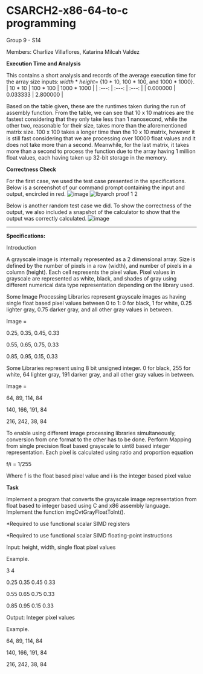 # CSARCH2-x86-64-to-c programming
Group 9 - S14

Members: Charlize Villaflores, Katarina Milcah Valdez


**Execution Time and Analysis**

This contains a short analysis and records of the average execution time for the array size inputs: *width* * *height*= {10 * 10, 100 * 100, and  1000 * 1000}.
| 10 * 10 | 100 * 100 | 1000 * 1000 |
| :---: | :---: | :---: | 
| 0.000000 | 0.033333 | 2.800000 |

Based on the table given, these are the runtimes taken during the run of assembly function. From the table, we can see that 10 x 10 matrices are the fastest considering that they only take less than 1 nanosecond, while the other two, reasonable for their size, takes more than the aforementioned matrix size. 100 x 100 takes a longer time than the 10 x 10 matrix, however it is still fast considering that we are processing over 10000 float values and it does not take more than a second. Meanwhile, for the last matrix, it takes more than a second to process the function due to the array having 1 million float values, each having taken up 32-bit storage in the memory.


**Correctness Check**

For the first case, we used the test case presented in the specifications. Below is a screenshot of our command prompt containing the input and output, encircled in red.
![image](https://github.com/user-attachments/assets/05cb5ada-5666-42fa-8ca8-99418a5a6cce)
![lbyarch proof 1 2](https://github.com/user-attachments/assets/38e02fb8-8721-4c88-aad3-63d538f99276)

Below is another random test case we did. To show the correctness of the output, we also included a snapshot of the calculator to show that the output was correctly calculated.
![image](https://github.com/user-attachments/assets/03e2b00d-3710-42ee-aa33-caeb52b5c4cb)

-----------------------------------------------------------------------------


**Specifications:**

Introduction

A grayscale image is internally represented as a 2 dimensional array. Size is defined by the number of pixels in a row (width), and number of pixels in a column (height). Each cell represents the pixel value. Pixel values in grayscale are represented as white, black, and shades of gray using different numerical data type representation depending on the library used. 

Some Image Processing Libraries represent grayscale images as having single float based pixel values between 0 to 1: 0 for black, 1 for white, 0.25 lighter gray, 0.75 darker gray, and all other gray values in between.

Image = 

0.25, 0.35, 0.45, 0.33

0.55, 0.65, 0.75, 0.33

0.85, 0.95, 0.15, 0.33

Some Libraries represent using 8 bit unsigned integer. 0 for black, 255 for white, 64 lighter gray, 191 darker gray, and all other gray values in between.

Image = 

64,  89,  114, 84

140, 166, 191, 84

216, 242, 38,  84

To enable using different image processing libraries simultaneously, conversion from one format to the other has to be done. Perform Mapping from single precision float based grayscale to uint8 based integer representation. Each pixel is calculated using ratio and proportion equation

f/i = 1/255

Where f is the float based pixel value and i is the integer based pixel value

**Task**

Implement a program that converts the grayscale image representation from float based to integer based using C and x86 assembly language. Implement the function imgCvtGrayFloatToInt().

*Required to use functional scalar SIMD registers

*Required to use functional scalar SIMD floating-point instructions

Input: height, width, single float pixel values

Example.

3 4

0.25 0.35 0.45 0.33

0.55 0.65 0.75 0.33

0.85 0.95 0.15 0.33


Output: Integer pixel values

Example.

64,  89,  114, 84

140, 166, 191, 84

216, 242, 38,  84
